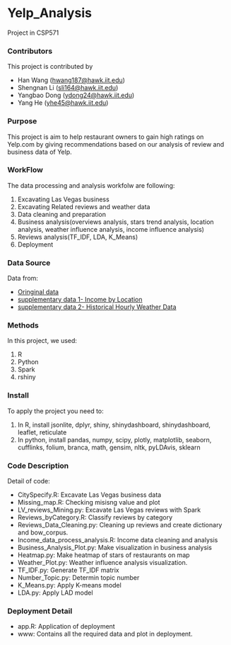 # Yelp_Analysis

Project in CSP571

### Contributors
This project is contributed by 
- Han Wang     (hwang187@hawk.iit.edu)
- Shengnan Li  (sli164@hawk.iit.edu)
- Yangbao Dong (ydong24@hawk.iit.edu) 
- Yang He      (yhe45@hawk.iit.edu)

### Purpose
This project is aim to help restaurant owners to gain high ratings on Yelp.com by giving recommendations based on our analysis of review and business data of Yelp.

### WorkFlow
The data processing and analysis workfolw are following:
1. Excavating Las Vegas business 
2. Excavating Related reviews and weather data
3. Data cleaning and preparation
4. Business analysis(overviews analysis, stars trend analysis, location analysis, weather influence analysis, income influence analysis)
5. Reviews analysis(TF_IDF, LDA, K_Means)
6. Deployment

### Data Source
Data from:
- [Oringinal data](https://www.yelp.com/dataset)
- [supplementary data 1- Income by Location](https://datausa.io/profile/geo/las-vegas-nv)
- [supplementary data 2- Historical Hourly Weather Data](https://www.kaggle.com/selfishgene/historical-hourly-weather-data)

### Methods
In this project, we used:
1. R 
2. Python
3. Spark
4. rshiny

### Install
To apply the project you need to:
1. In R, install jsonlite, dplyr, shiny, shinydashboard, shinydashboard, leaflet, reticulate
2. In python, install pandas, numpy, scipy, plotly, matplotlib, seaborn, cufflinks, folium, branca, math, gensim, nltk, pyLDAvis, sklearn

### Code Description
Detail of code:
- CitySpecify.R: Excavate Las Vegas business data 
- Missing_map.R: Checking misisng value and plot
- LV_reviews_Mining.py: Excavate Las Vegas reviews with Spark
- Reviews_byCategory.R: Classify reviews by category
- Reviews_Data_Cleaning.py: Cleaning up reviews and create dictionary and bow_corpus.
- Income_data_process_analysis.R: Income data cleaning and analysis
- Business_Analysis_Plot.py: Make visualization in business analysis
- Heatmap.py: Make heatmap of stars of restaurants on map
- Weather_Plot.py: Weather influence analysis visualization.
- TF_IDF.py: Generate TF_IDF matrix
- Number_Topic.py: Determin topic number
- K_Means.py: Apply K-means model				
- LDA.py: Apply LAD model				

### Deployment Detail
- app.R: Application of deployment
- www: Contains all the required data and plot in deployment.
